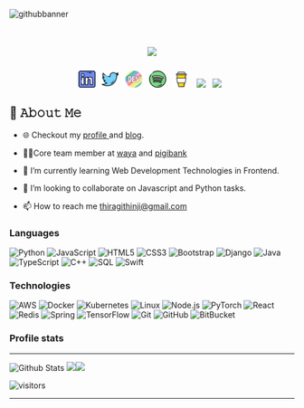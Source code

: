 ![githubbanner](https://user-images.githubusercontent.com/51013354/228838052-f59074c7-fe22-4fd2-856d-19423dbbf3c3.png)

<div align="center">
   <h1><img src="https://media.giphy.com/media/hvRJCLFzcasrR4ia7z/giphy.gif" width="25px"> </h1>
</div>

<p align='center'>
   <a href="https://www.linkedin.com/in/mercythira/"><img height="30" src="https://raw.githubusercontent.com/8bithemant/8bithemant/master/linkedin.png?raw=true"></a>&nbsp;&nbsp;
<a href="https://twitter.com/ThiraGithinji"><img height="30" src="https://raw.githubusercontent.com/8bithemant/8bithemant/master/twitter.png?raw=true"></a>&nbsp;&nbsp;
<a href=""><img height="30" src="https://raw.githubusercontent.com/8bithemant/8bithemant/master/devto.png?raw=true"></a>&nbsp;&nbsp; 
<a href=""><img height="30" src="https://raw.githubusercontent.com/8bithemant/8bithemant/master/spotify.png?raw=true"></a>&nbsp;&nbsp;
 <a href=""><img height="30" src="https://raw.githubusercontent.com/8bithemant/8bithemant/master/coffee.jpg?raw=true"></a>&nbsp;&nbsp;
<a href=""><img src="https://img.icons8.com/fluent/48/000000/instagram-new.png" width="3.5%"/></a>&nbsp;&nbsp;
<a href=""><img src="https://github.com/sciencepal/sciencepal/blob/master/assets/discord-round.svg" width="3.5%"/></a>&nbsp;&nbsp;
 </p>

## :book: 𝙰𝚋𝚘𝚞𝚝 𝙼𝚎

-  🌐 Checkout my <a href="">profile </a> and <a href = "https://medium.com/@thiragithinji"> blog</a>. 

- :woman_technologist:Core team member at [waya](https://getwaya.com/) and [pigibank](https://pigibank.co.ke/)
- 🌱 I’m currently learning  Web Development Technologies in Frontend.
- 💞️ I’m looking to collaborate on Javascript and Python tasks.
- 📫 How to reach me thiragithinji@gmail.com

### Languages
![Python](https://img.shields.io/badge/-Python-000?&logo=Python)
![JavaScript](https://img.shields.io/badge/-JavaScript-000?&logo=JavaScript)
![HTML5](https://img.shields.io/badge/-HTML5-E34F26?style=flat-square&logo=html5&logoColor=white)
![CSS3](https://img.shields.io/badge/-CSS3-1572B6?style=flat-square&logo=css3)
![Bootstrap](https://img.shields.io/badge/-Bootstrap-563D7C?style=flat-square&logo=bootstrap)
![Django](https://img.shields.io/badge/-C-000?&logo=C)
![Java](https://img.shields.io/badge/-Java-000?&logo=Java&logoColor=007396)
![TypeScript](https://img.shields.io/badge/-TypeScript-000?&logo=TypeScript)
![C++](https://img.shields.io/badge/-C++-000?&logo=c%2b%2b&logoColor=00599C)
![SQL](https://img.shields.io/badge/-SQL-000?&logo=MySQL)
![Swift](https://img.shields.io/badge/-Swift-000?&logo=Swift)

### Technologies

![AWS](https://img.shields.io/badge/-AWS-000?&logo=Amazon-AWS&logoColor=F90)
![Docker](https://img.shields.io/badge/-Docker-000?&logo=Docker)
![Kubernetes](https://img.shields.io/badge/-Kubernetes-000?&logo=Kubernetes)
![Linux](https://img.shields.io/badge/-Linux-000?&logo=Linux)
![Node.js](https://img.shields.io/badge/-Node.js-000?&logo=node.js)
![PyTorch](https://img.shields.io/badge/-PyTorch-000?&logo=PyTorch)
![React](https://img.shields.io/badge/-React-000?&logo=React)
![Redis](https://img.shields.io/badge/-Redis-000?&logo=Redis)
![Spring](https://img.shields.io/badge/-Spring-000?&logo=Spring)
![TensorFlow](https://img.shields.io/badge/-TensorFlow-000?&logo=TensorFlow)
![Git](https://img.shields.io/badge/-Git-black?style=flat-square&logo=git)
![GitHub](https://img.shields.io/badge/-GitHub-181717?style=flat-square&logo=github)
![BitBucket](https://img.shields.io/badge/-BitBucket-darkblue?style=flat-square&logo=bitbucket)

### Profile stats
<hr>

![Github Stats](https://github-readme-stats.vercel.app/api?username=thirathenerd&count_private=true&show_icons=true)
<a href=""><img height="137px" src="https://github-readme-stats.vercel.app/api?username=thirathenerd&hide_title=false&hide_border=true&show_icons=true&include_all_commits=true&count_private=true&line_height=21&text_color=000&icon_color=000&bg_color=0,ea6161,ffc64d,fffc4d,52fa5a&theme=graywhite" /><!-- wi*quL3fcV --><img height="137px" src="https://github-readme-stats.vercel.app/api/top-langs/?username=thirathenerd&hide=html&hide_title=true&hide_border=true&layout=compact&langs_count=6&exclude_repo=comp426,Redventures-Movie-Quotes&text_color=000&icon_color=fff&bg_color=0,52fa5a,4dfcff,c64dff&theme=graywhite" /></a>

![visitors](https://visitor-badge.glitch.me/badge?page_id=thirathenerd)

<hr>